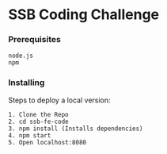 # SSB Coding Challenge

### Prerequisites

```
node.js
npm
```

### Installing

Steps to deploy a local version:
```
1. Clone the Repo
2. cd ssb-fe-code
3. npm install (Installs dependencies)
4. npm start
5. Open localhost:8080
```
